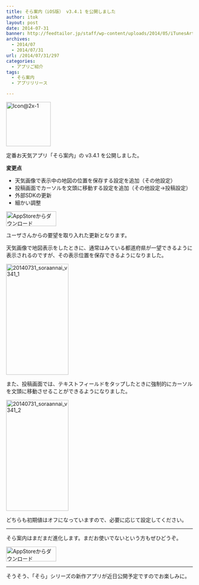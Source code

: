 ```yaml
---
title: そら案内（iOS版） v3.4.1 を公開しました
author: itok
layout: post
date: 2014-07-31
banner: http://feedtailor.jp/staff/wp-content/uploads/2014/05/iTunesArtwork-450x200.png
archives:
  - 2014/07
  - 2014/07/31
url: /2014/07/31/297
categories:
  - アプリご紹介
tags:
  - そら案内
  - アプリリリース

---
```

<a href="https://itunes.apple.com/jp/app/id599856811" target=_blank><img src="http://feedtailor.jp/staff/wp-content/uploads/2014/05/19b3eee70366dac93faf64e64d75a72e.png" alt="Icon@2x-1" width="120" height="120" class="alignnone size-full wp-image-117" /></a>

定番お天気アプリ「そら案内」の v3.4.1 を公開しました。

**変更点**

  * 天気画像で表示中の地図の位置を保存する設定を追加（その他設定）
  * 投稿画面でカーソルを文頭に移動する設定を追加（その他設定→投稿設定）
  * 外部SDKの更新
  * 細かい調整

<a href="https://itunes.apple.com/jp/app/id599856811" target=_blank><img src="http://feedtailor.jp/staff/wp-content/uploads/2014/04/Download_on_the_App_Store_Badge_JP_135x40_1004.png" alt="AppStoreからダウンロード" width="135" height="40" class="alignnone size-full wp-image-58" /></a>

ユーザさんからの要望を取り入れた更新となります。

天気画像で地図表示をしたときに、通常はみている都道府県が一望できるように表示されるのですが、その表示位置を保存できるようになりました。

[<img src="http://feedtailor.jp/staff/wp-content/uploads/2014/07/20140731_soraannai_v341_1-168x300.jpg" alt="20140731_soraannai_v341_1" width="168" height="300" class="alignnone size-medium wp-image-298" />](http://feedtailor.jp/staff/wp-content/uploads/2014/07/20140731_soraannai_v341_1.jpg)

また、投稿画面では、テキストフィールドをタップしたときに強制的にカーソルを文頭に移動させることができるようになりました。

[<img src="http://feedtailor.jp/staff/wp-content/uploads/2014/07/20140731_soraannai_v341_2-168x300.jpg" alt="20140731_soraannai_v341_2" width="168" height="300" class="alignnone size-medium wp-image-299" />](http://feedtailor.jp/staff/wp-content/uploads/2014/07/20140731_soraannai_v341_2.jpg)

どちらも初期値はオフになっていますので、必要に応じて設定してください。

* * *

そら案内はまだまだ進化します。まだお使いでないという方もぜひどうぞ。

<a href="https://itunes.apple.com/jp/app/id599856811" target=_blank><img src="http://feedtailor.jp/staff/wp-content/uploads/2014/04/Download_on_the_App_Store_Badge_JP_135x40_1004.png" alt="AppStoreからダウンロード" width="135" height="40" class="alignnone size-full wp-image-58" /></a>

* * *

そうそう、「そら」シリーズの新作アプリが近日公開予定ですのでお楽しみに。